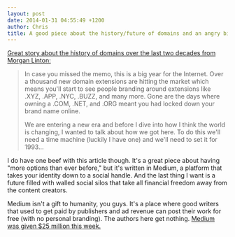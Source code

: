 ```yaml
---
layout: post
date: 2014-01-31 04:55:49 +1200
author: Chris
title: A good piece about the history/future of domains and an angry bit about Medium
---
```


[Great story about the history of domains over the last two decades from Morgan Linton:](https://medium.com/p/88e8ca7f407c)

> In case you missed the memo, this is a big year for the Internet. Over a thousand new domain extensions are hitting the market which means you'll start to see people branding around extensions like .XYZ, .APP, .NYC, .BUZZ, and many more. Gone are the days where owning a .COM, .NET, and .ORG meant you had locked down your brand name online.
>
> We are entering a new era and before I dive into how I think the world is changing, I wanted to talk about how we got here. To do this we'll need a time machine (luckily I have one) and we'll need to set it for 1993...

<!-- more -->

I do have one beef with this article though. It's a great piece about having "more options than ever before," but it's written in Medium, a platform that takes your identity down to a social handle. And the last thing I want is a future filled with walled social silos that take all financial freedom away from the content creators. 

Medium isn't a gift to humanity, you guys. It's a place where good writers that used to get paid by publishers and ad revenue can post their work for free (with no personal branding). The authors here get nothing. [Medium was given $25 million this week.](http://venturebeat.com/2014/01/28/medium-raises-25m-so-founder-ev-williams-doesnt-have-to-keep-funding-it-himself/)
